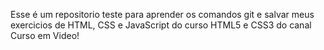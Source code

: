 Esse é um repositorio teste para aprender os comandos git e salvar meus exercicios de HTML, CSS e JavaScript do curso HTML5 e CSS3 do canal Curso em Video!
